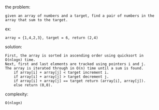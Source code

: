 the problem:

    given an array of numbers and a target, find a pair of numbers in the array that sum to the target.

ex:

    array = {1,4,2,3}, target = 6, return (2,4)

solution:

    First, the array is sorted in ascending order using quicksort in O(nlogn) time.  
    Next, first and last elements are tracked using pointers i and j.  
    The array is iterated through in O(n) time until a sum is found.  
        if array[i] + array[j] < target increment i.  
        if array[i] + array[j] > target decrement j.  
        if array[i] + array[j] == target return (array[i], array[j]).  
        else return (0,0).  

complexity:

    O(nlogn)  